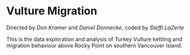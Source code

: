 
# Vulture Migration

<!-- badges: start -->
<!-- badges: end -->

Directed by *Don Kramer* and *Daniel Donnecke*, coded by *Steffi LaZerte*

This is the data exploration and analysis of Turkey Vulture kettling and migration behaviour
above Rocky Point on southern Vancouver Island. 


